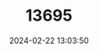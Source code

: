 ---
title: "13695"
category: "Monodelphis iheringi"
draft: false
date: 2024-02-22 13:03:50
languages:
  English: ["Ihering's Three-striped Opossum", "Ihering's Short-tailed Opossum"]
  French: ["Opossum-musaraigne D´ihering"]
---